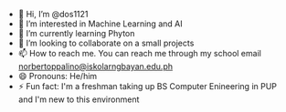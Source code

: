 - 👋 Hi, I’m @dos1121 
- 👀 I’m interested in Machine Learning and AI 
- 🌱 I’m currently learning Phyton 
- 💞️ I’m looking to collaborate on a small projects
- 📫 How to reach me. You can reach me through my school email norbertoppalino@iskolarngbayan.edu.ph
- 😄 Pronouns: He/him
- ⚡ Fun fact: I'm a freshman taking up BS Computer Enineering in PUP and I'm new to this environment 

<!---
dos1121/dos1121 is a ✨ special ✨ repository because its `README.md` (this file) appears on your GitHub profile.
You can click the Preview link to take a look at your changes.
--->
